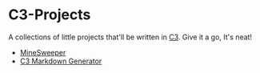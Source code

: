 # C3-Projects
 
A collections of little projects that'll be written in [C3](https://c3-lang.org/).
Give it a go, It's neat!

- [MineSweeper](./MineSweeper/README.md)
- [C3 Markdown Generator](./DocGenerator/README.md)